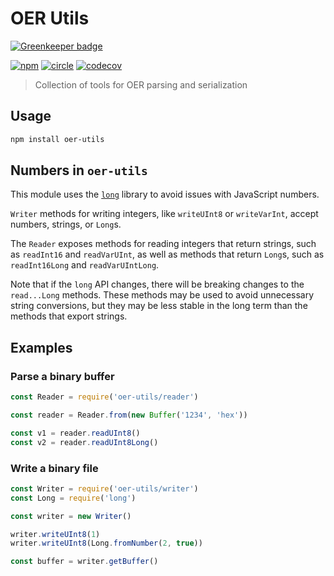 # OER Utils

[![Greenkeeper badge](https://badges.greenkeeper.io/interledgerjs/oer-utils.svg)](https://greenkeeper.io/)

[![npm][npm-image]][npm-url] [![circle][circle-image]][circle-url] [![codecov][codecov-image]][codecov-url]

[npm-image]: https://img.shields.io/npm/v/oer-utils.svg?style=flat
[npm-url]: https://npmjs.org/package/oer-utils
[circle-image]: https://circleci.com/gh/interledgerjs/oer-utils.svg?style=shield
[circle-url]: https://circleci.com/gh/interledgerjs/oer-utils
[codecov-image]: https://codecov.io/gh/interledgerjs/oer-utils/branch/master/graph/badge.svg
[codecov-url]: https://codecov.io/gh/interledgerjs/oer-utils

> Collection of tools for OER parsing and serialization

## Usage

``` sh
npm install oer-utils
```

## Numbers in `oer-utils`

This module uses the [`long`](https://github.com/dcodeIO/long.js) library to avoid issues with JavaScript numbers.

`Writer` methods for writing integers, like `writeUInt8` or `writeVarInt`, accept numbers, strings, or `Long`s.

The `Reader` exposes methods for reading integers that return strings, such as `readInt16` and `readVarUInt`, as well as methods that return `Long`s, such as `readInt16Long` and `readVarUIntLong`.

Note that if the `long` API changes, there will be breaking changes to the `read...Long` methods. These methods may be used to avoid unnecessary string conversions, but they may be less stable in the long term than the methods that export strings.

## Examples

### Parse a binary buffer

``` js
const Reader = require('oer-utils/reader')

const reader = Reader.from(new Buffer('1234', 'hex'))

const v1 = reader.readUInt8()
const v2 = reader.readUInt8Long()
```

### Write a binary file

``` js
const Writer = require('oer-utils/writer')
const Long = require('long')

const writer = new Writer()

writer.writeUInt8(1)
writer.writeUInt8(Long.fromNumber(2, true))

const buffer = writer.getBuffer()
```
